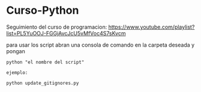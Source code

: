 # Curso-Python
Seguimiento del curso de programacion:
https://www.youtube.com/playlist?list=PL5YuOOJ-FGGjAvcJcU5vMfVoc4S7sKvcm

para usar los script abran una consola de comando en la carpeta deseada y pongan
```
python "el nombre del script"

ejemplo:

python update_gitignores.py
```
